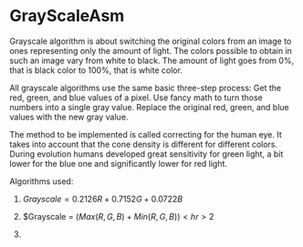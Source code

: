 # GrayScaleAsm
Grayscale algorithm is about switching the original colors from an image to ones representing only the amount of light. The colors possible to obtain in such an image vary from white to black. The amount of light goes from 0%, that is black color to 100%, that is white color.

All grayscale algorithms use the same basic three-step process: Get the red, green, and blue values of a pixel. Use fancy math to turn those numbers into a single gray value. Replace the original red, green, and blue values with the new gray value.

The method to be implemented is called correcting for the human eye. It takes into account that the cone density is different for different colors. During evolution humans developed great sensitivity for green light, a bit lower for the blue one and significantly lower for red light.

Algorithms used:

1. $Grayscale = 0.2126R + 0.7152G + 0.0722B$

2. $Grayscale = $(Max(R,G,B)+Min(R,G,B))<hr>2$

3. 
